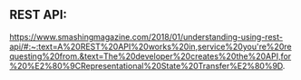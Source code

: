 ## REST API:

https://www.smashingmagazine.com/2018/01/understanding-using-rest-api/#:~:text=A%20REST%20API%20works%20in,service%20you're%20requesting%20from.&text=The%20developer%20creates%20the%20API,for%20%E2%80%9CRepresentational%20State%20Transfer%E2%80%9D.